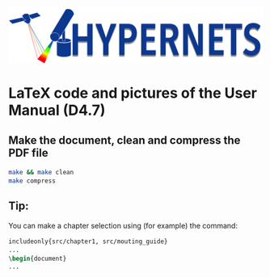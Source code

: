 ![Hypernets Logo](logoHypernets.png)

# LaTeX code and pictures of the User Manual (D4.7)

## Make the document, clean and compress the PDF file
```sh
make && make clean
make compress
```
## Tip:
You can make a chapter selection using (for example) the command:
```tex
includeonly{src/chapter1, src/mouting_guide}
...
\begin{document}
...
```
